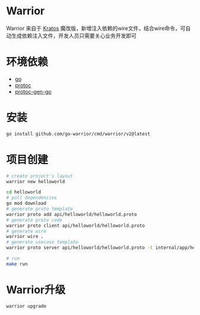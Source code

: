 # Warrior

Warrior 来自于 [Kratos](https://github.com/go-kratos/kratos/) 魔改版，新增注入依赖的wire文件，结合wire命令，可自动生成依赖注入文件，开发人员只需要关心业务开发即可



# 环境依赖

- [go](https://golang.org/dl/)
- [protoc](https://github.com/protocolbuffers/protobuf)
- [protoc-gen-go](https://github.com/protocolbuffers/protobuf-go)



# 安装

```bash
go install github.com/go-warrior/cmd/warrior/v2@latest
```



# 项目创建

```bash
# create project's layout
warrior new helloworld

cd helloworld
# pull dependencies
go mod download
# generate proto template
warrior proto add api/helloworld/helloworld.proto
# generate proto code
warrior proto client api/helloworld/helloworld.proto
# generate wire
warrior wire .
# generate usecase template
warrior proto server api/helloworld/helloworld.proto -t internal/app/helloworld/usecase

# run
make run
```


# Warrior升级

```bash
warrior upgrade
```
